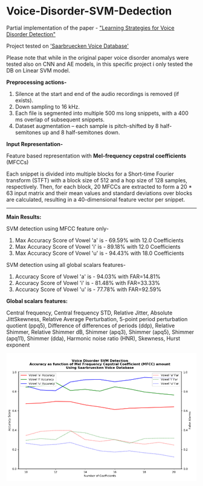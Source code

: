 # Voice-Disorder-SVM-Dedection
Partial implementation of the paper - ["Learning Strategies for Voice Disorder Detection"](/LearningStrategiesforVoiceDisorderDetection.pdf)

Project tested on ['Saarbruecken Voice Database'](http://stimmdb.coli.uni-saarland.de/help_en.php4)

Please note that while in the original paper voice disorder anomalys were tested also on CNN and AE models, in this specific project i only tested the DB on Linear SVM model.

**Preprocessing actions-**
1.	Silence at the start and end of the audio recordings is removed (if exists).
2.	Down sampling to 16 kHz.
3.	Each file is segmented into multiple 500 ms long snippets, with a 400 ms overlap of subsequent snippets.
4.	Dataset augmentation – each sample is pitch-shifted by 8 half-semitones up and 8 half-semitones down.

**Input Representation-**

Feature based representation with **Mel-frequency cepstral coefficients** (MFCCs)

Each snippet is divided into multiple blocks for a Short-time Fourier transform (STFT) with a block size of 512 and a hop size of 128 samples, respectively. 
Then, for each block, 20 MFCCs are extracted to form a 20 * 63 input matrix and their mean values and standard deviations over blocks are calculated, resulting in a 40-dimensional feature vector per snippet.

---

**Main Results:**

SVM detection using MFCC feature only-

1. Max Accuracy Score of Vowel 'a' is - 69.59% with 12.0 Coefficients
2. Max Accuracy Score of Vowel 'i' is - 89.18% with 12.0 Coefficients
3. Max Accuracy Score of Vowel 'u' is - 94.43% with 18.0 Coefficients

SVM detection using all global scalars features-

1. Accuracy Score of Vowel 'a' is - 94.03% with FAR=14.81%
2. Accuracy Score of Vowel 'i' is - 81.48% with FAR=33.33%
3. Accuracy Score of Vowel 'u' is - 77.78% with FAR=92.59% 

**Global scalars features:**

Central frequency, Central frequency STD, Relative Jitter, Absolute JittSkewness, Relative Average Perturbation, 
5-point period perturbation quotient (ppq5), Difference of differences of periods (ddp), Relative Shimmer,
Relative Shimmer dB, Shimmer (apq3), Shimmer (apq5), Shimmer (apq11), Shimmer (dda), 
Harmonic noise ratio (HNR), Skewness, Hurst exponent



![Image](/Accuracy_results.PNG)
